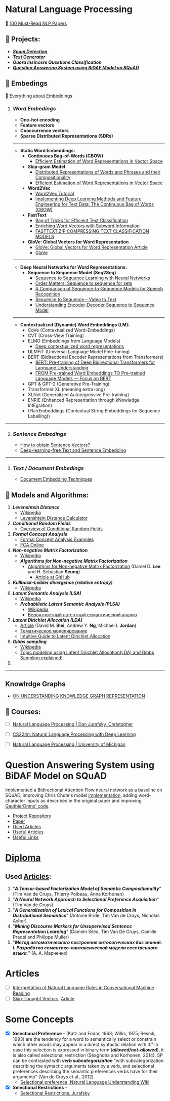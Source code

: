 # Natural Language Processing 

🔹 [100 Must-Read NLP Papers](http://masatohagiwara.net/100-nlp-papers/)

## 🔺 Projects:
  - [**_Spam Detection_**](https://github.com/ElizaLo/ML-with-Jupiter#spam-detection)
  - [**_Text Generator_**](https://github.com/ElizaLo/ML-with-Jupiter#text-generator)
  - **_Quora Insincere Questions Classification_**
  - [**_Question Answering System using BiDAF Model on SQuAD_**](https://github.com/ElizaLo/Question-Answering-based-on-SQuAD)

## 🔺 Embedings

🔹 [Everything about Embeddings](https://medium.com/@b.terryjack/nlp-everything-about-word-embeddings-9ea21f51ccfe)

  1. ### **_Word Embedings_**
      - **One-hot encoding**
      - **Feature vectors**
      - **Cooccurrence vectors**
      - **Sparse Distributed Representations (SDRs)**
      ----------------
      - **Static Word Embeddings:**
        - **Continuous Bag-of-Words (CBOW)**
          - [Efficient Estimation of Word Representations in Vector Space](https://arxiv.org/pdf/1301.3781.pdf)
        - **Skip-gram Model**
          - [Distributed Representations of Words and Phrases and their Compositionality](https://papers.nips.cc/paper/5021-distributed-representations-of-words-and-phrases-and-their-compositionality.pdf)
          - [Efficient Estimation of Word Representations in Vector Space](https://arxiv.org/pdf/1301.3781.pdf)
        - **Word2Vec**
          - [Word2Vec Tutorial](http://mccormickml.com/2017/01/11/word2vec-tutorial-part-2-negative-sampling/)
          - [Implementing Deep Learning Methods and Feature Engineering for Text Data: The Continuous Bag of Words (CBOW)](https://www.kdnuggets.com/2018/04/implementing-deep-learning-methods-feature-engineering-text-data-cbow.html)
        - **FastText**
          - [Bag of Tricks for Efficient Text Classification](https://arxiv.org/pdf/1607.01759.pdf)
          - [Enriching Word Vectors with Subword Information](https://arxiv.org/pdf/1607.04606.pdf)
          - [FASTTEXT.ZIP:COMPRESSING TEXT CLASSIFICATION MODELS](https://arxiv.org/pdf/1612.03651.pdf)
        - **GloVe: Global Vectors for Word Representation**
          - [GloVe: Global Vectors for Word Representation Article](https://nlp.stanford.edu/pubs/glove.pdf)
          - [GloVe](https://nlp.stanford.edu/projects/glove/)
       -------------------------
      - **Deep Neural Networks for Word Representations:** 
        - **Sequence to Sequence Model (Seq2Seq)**
          - [Sequence to Sequence Learning with Neural Networks](https://arxiv.org/pdf/1409.3215.pdf)
          - [Order Matters: Sequence to sequence for sets](https://arxiv.org/pdf/1511.06391.pdf)
          - [A Comparison of Sequence-to-Sequence Models for Speech Recognition](https://www.isca-speech.org/archive/Interspeech_2017/pdfs/0233.PDF)
          - [Sequence to Sequence – Video to Text](https://www.cs.utexas.edu/users/ml/papers/venugopalan.iccv15.pdf)
          - [Understanding Encoder-Decoder Sequence to Sequence Model](https://towardsdatascience.com/understanding-encoder-decoder-sequence-to-sequence-model-679e04af4346)
      ----------------------------
      - **Contextualized (Dynamic) Word Embeddings (LM):**
         - CoVe (Contextualized Word-Embeddings)
         - CVT (Cross-View Training)
         - ELMO (Embeddings from Language Models)
            - [Deep contextualized word representations](https://arxiv.org/pdf/1802.05365.pdf)
         - ULMFiT (Universal Language Model Fine-tuning)
         - BERT (Bidirectional Encoder Representations from Transformers)
            - [BERT: Pre-training of Deep Bidirectional Transformers for Language Understanding](https://arxiv.org/pdf/1810.04805.pdf)
            - [FROM Pre-trained Word Embeddings TO Pre-trained Language Models — Focus on BERT](https://medium.com/@adriensieg/from-pre-trained-word-embeddings-to-pre-trained-language-models-focus-on-bert-343815627598)
         - GPT & GPT-2 (Generative Pre-Training)
         - Transformer XL (meaning extra long)
         - XLNet (Generalized Autoregressive Pre-training)
         - ENRIE (Enhanced Representation through kNowledge IntEgration)
         - (FlairEmbeddings (Contextual String Embeddings for Sequence Labelling))
---------------------------
  2. ### **_Sentence Embedings_**
      - [How to obtain Sentence Vectors?](https://medium.com/explorations-in-language-and-learning/how-to-obtain-sentence-vectors-2a6d88bd3c8b)
      - [Deep-learning-free Text and Sentence Embedding](https://www.offconvex.org/2018/06/17/textembeddings/)
-------------------------------------------------------      
  3. ### **_Text / Document Embedings_**
      - [Document Embedding Techniques](https://towardsdatascience.com/document-embedding-techniques-fed3e7a6a25d)

## 🔺 Models and Algorithms:      
  1. **_Levenshtein Distance_**
      - [Wikipedia](https://en.wikipedia.org/wiki/Levenshtein_distance)
      - [Levenshtein Distance Calculator](https://phiresky.github.io/levenshtein-demo/)
  2. **_Conditional Random Fields_**
      - [Overview of Conditional Random Fields](https://medium.com/ml2vec/overview-of-conditional-random-fields-68a2a20fa541)
  3. **_Formal Concept Analysis_**
      - [Formal Concept Analysis Examples](https://www.upriss.org.uk/fca/examples.html)
      - [FCA Online](https://fca-tools-bundle.com)
  4. **_Non-negative Matrix Factorization_**
      - [Wikipedia](https://en.wikipedia.org/wiki/Non-negative_matrix_factorization)
      - **_Algorithms for Non-negative Matrix Factorization_**
        - [Algorithms for Non-negative Matrix Factorization](https://www.researchgate.net/publication/2538030_Algorithms_for_Non-negative_Matrix_Factorization) (Daniel D. **Lee** and H. Sebastian **Seung**) 
          - [Article at GitHub](https://github.com/ElizaLo/NLP/blob/master/Articles/Algorithms_for_Non-negative_Matrix_Factorization.pdf)
   5. **_Kullback–Leibler divergence (relative entropy)_**
       - [Wikipedia](https://en.wikipedia.org/wiki/Kullback–Leibler_divergence)
   6. **_Latent Semantic Analysis (LSA)_**
       - [Wikipedia](https://en.wikipedia.org/wiki/Latent_semantic_analysis)
       - **_Probabilistic Latent Semantic Analysis (PLSA)_**
          - [Wikipedia](https://en.wikipedia.org/wiki/Probabilistic_latent_semantic_analysis)
          - [Вероятностный латентный семантический анализ](http://www.machinelearning.ru/wiki/index.php?title=Вероятностный_латентный_семантический_анализ)
   7. **_Latent Dirichlet Allocation (LDA)_**
      - [Article](http://www.jmlr.org/papers/volume3/blei03a/blei03a.pdf) (David M. **Blei**, Andrew Y. **Ng**, Michael I. **Jordan**)
      - [Тематическое моделирование](http://www.machinelearning.ru/wiki/index.php?%20title=Тематическое_моделирование#.D0.9B.D0.B0.D1.82.D0.B5.%20D0.BD.D1.82.D0.BD.D0.BE.D0.B5_.D1.80.D0.B0.D0.B7.D0.BC.D0.%20B5.D1.89.D0.B5.D0.BD.D0.B8.D0.B5_.D0.94.D0.B8.D1.80.D0.B8.D1%20.85.D0.BB.D0.B5)
      - [Intuitive Guide to Latent Dirichlet Allocation](https://towardsdatascience.com/light-on-math-machine-learning-intuitive-guide-to-latent-dirichlet-allocation-437c81220158)
   8. **_Gibbs sampling_**
      - [Wikipedia](https://en.wikipedia.org/wiki/Gibbs_sampling)
      - [Topic modeling using Latent Dirichlet Allocation(LDA) and Gibbs Sampling explained!](https://medium.com/analytics-vidhya/topic-modeling-using-lda-and-gibbs-sampling-explained-49d49b3d1045)
   9. 
-----------------------------------------------------------------------

## Knowlrdge Graphs

- [ON UNDERSTANDING KNOWLEDGE GRAPH REPRESENTATION](https://arxiv.org/pdf/1909.11611.pdf)

## 🔺 Courses:
  - [ ] [Natural Language Processing | Dan Jurafsky, Christopher](https://www.youtube.com/playlist?list=PLQiyVNMpDLKnZYBTUOlSI9mi9wAErFtFm)
  - [ ] [CS224n: Natural Language Processing with Deep Learning](http://web.stanford.edu/class/cs224n/)
  - [ ] [Natural Language Processing | University of Michigan](https://www.youtube.com/playlist?list=PLLssT5z_DsK8BdawOVCCaTCO99Ya58ryR)


# Question Answering System using BiDAF Model on SQuAD

Implemented a Bidirectional Attention Flow neural network as a baseline on SQuAD, improving Chris Chute's model [implementation](https://github.com/chrischute/squad/blob/master/layers.py), adding word-character inputs as described in the original paper and improving [GauthierDmns' code](https://github.com/GauthierDmn/question_answering).

  - [Project Repository](https://github.com/ElizaLo/Question-Answering-based-on-SQuAD)
  - [Paper](https://github.com/ElizaLo/NLP/blob/master/Question%20Answering%20System/Question%20Answering%20System%20based%20on%20SQuAD.pdf)
  - [Used Articles](https://github.com/ElizaLo/NLP/tree/master/Question%20Answering%20System/Articles)
  - [Useful Articles](https://github.com/ElizaLo/Question-Answering-based-on-SQuAD#useful-articles)
  - [Useful Links](https://github.com/ElizaLo/Question-Answering-based-on-SQuAD#useful-links)
  
 # [Diploma](https://github.com/ElizaLo/NLP/tree/master/Diploma/Articles)
 
 ## Used [Articles](https://github.com/ElizaLo/NLP/tree/master/Diploma/Articles):

1. "**_A Tensor-based Factorization Model of Semantic Compositionality_**" (Tim Van de Cruys, Thierry Poibeau, Anna Korhonen)
2. "**_A Neural Network Approach to Selectional Preference Acquisition_**" (Tim Van de Cruys)
3. "**_A Generalisation of Lexical Functions for Composition in Distributional Semantics_**" (Antoine Bride, Tim Van de Cruys, Nicholas Asher)
4. "**_Mining Discourse Markers
for Unsupervised Sentence Representation Learning_**" (Damien Sileo, Tim Van De Cruys, Camille Pradel and Philippe Muller)
5. "**_Метод автоматического построения онтологических баз знаний. I. Разработка семантико-синтаксической модели есественного языка._**" (А. А. Марченко)
  
  # Articles
  
  - [ ] [Interpretation of Natural Language Rules in Conversational Machine Reading](https://arxiv.org/abs/1809.01494)
  - [ ] [Skip-Thought Vectors](https://github.com/ElizaLo/NLP/blob/master/University%20Course%20of%20NLP/Articles/5950-skip-thought-vectors.pdf), [Article](https://arxiv.org/abs/1506.06726)
  
 # Some Concepts
 
 - [x] **Selectional Preference** - (Katz and Fodor, 1963; Wilks, 1975; Resnik, 1993) are the tendency for a word to semantically select or constrain which other words may appear in a direct syntactic relation with it." In case this selection is expressed in binary term (**_allowed/not-allowed_**), it is also called selectional restriction (Séaghdha and Korhonen, 2014). SP can be contrasted with **_verb subcategorization_** "with subcategorization describing the syntactic arguments taken by a verb, and selectional preferences describing the semantic preferences verbs have for their arguments" (Van de Cruys et al., 2012)
    - [Selectional preference, Natural Language Understanding Wiki](https://natural-language-understanding.fandom.com/wiki/Selectional_preference)
 - [x] **Selectional Restrictions** - 
    - [Selectional Restrictions, Jurafsky](https://web.stanford.edu/~jurafsky/slp3/slides/22_select.pdf)
